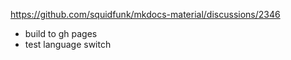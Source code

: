 https://github.com/squidfunk/mkdocs-material/discussions/2346

- build to gh pages
- test language switch